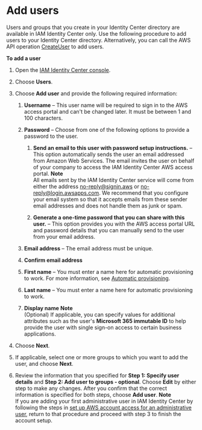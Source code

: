 # Add users<a name="addusers"></a>

Users and groups that you create in your Identity Center directory are available in IAM Identity Center only\. Use the following procedure to add users to your Identity Center directory\. Alternatively, you can call the AWS API operation [CreateUser](https://docs.aws.amazon.com/singlesignon/latest/IdentityStoreAPIReference/API_CreateUser.html) to add users\.

**To add a user**

1. Open the [IAM Identity Center console](https://console.aws.amazon.com/singlesignon)\.

1. Choose **Users**\.

1. Choose **Add user** and provide the following required information:

   1. **Username** – This user name will be required to sign in to the AWS access portal and can't be changed later\. It must be between 1 and 100 characters\.

   1. **Password** – Choose from one of the following options to provide a password to the user\.

      1. **Send an email to this user with password setup instructions\.** – This option automatically sends the user an email addressed from Amazon Web Services\. The email invites the user on behalf of your company to access the IAM Identity Center AWS access portal\.
**Note**  
All emails sent by the IAM Identity Center service will come from either the address [no-reply@signin.aws](no-reply@signin.aws) or [no-reply@login.awsapps.com](no-reply@login.awsapps.com)\. We recommend that you configure your email system so that it accepts emails from these sender email addresses and does not handle them as junk or spam\. 

      1. **Generate a one\-time password that you can share with this user\.** – This option provides you with the AWS access portal URL and password details that you can manually send to the user from your email address\.

   1. **Email address** – The email address must be unique\.

   1. **Confirm email address**

   1. **First name** – You must enter a name here for automatic provisioning to work\. For more information, see [Automatic provisioning](provision-automatically.md)\.

   1. **Last name** – You must enter a name here for automatic provisioning to work\.

   1. **Display name**
**Note**  
\(Optional\) If applicable, you can specify values for additional attributes such as the user's **Microsoft 365 immutable ID** to help provide the user with single sign\-on access to certain business applications\. 

1. Choose **Next**\.

1. If applicable, select one or more groups to which you want to add the user, and choose **Next**\.

1. Review the information that you specified for **Step 1: Specify user details** and **Step 2: Add user to groups \- optional**\. Choose **Edit** by either step to make any changes\. After you confirm that the correct information is specified for both steps, choose **Add user**\.
**Note**  
If you are adding your first administrative user in IAM Identity Center by following the steps in [set up AWS account access for an administrative user](get-started-use-identity-center-directory.md#create-admin-user-set-up-account-access-identity-center-directory), return to that procedure and proceed with step 3 to finish the account setup\.